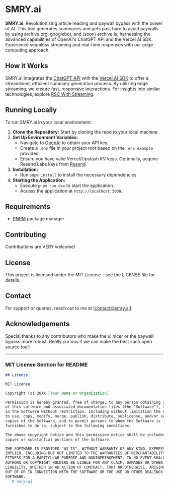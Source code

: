 # SMRY.ai

**SMRY.ai**: Revolutionizing article reading and paywall bypass with the power of AI. This tool generates summaries and gets past hard to avoid paywalls by using archive.org, googlebot, and (soon) archive.is, harnessing the advanced capabilities of OpenAI's ChatGPT API and the Vercel AI SDK. Experience seamless streaming and real-time responses with our edge computing approach.

## How it Works
SMRY.ai integrates the [ChatGPT API](https://openai.com/api/) with the [Vercel AI SDK](https://sdk.vercel.ai/docs) to offer a streamlined, efficient summary generation process. By utilizing edge streaming, we ensure fast, responsive interactions. For insights into similar technologies, explore [RSC With Streaming](https://rsc-llm-on-the-edge.vercel.app/).

## Running Locally
To run SMRY.ai in your local environment:

1. **Clone the Repository:** Start by cloning the repo to your local machine.
2. **Set Up Environment Variables:**
   - Navigate to [OpenAI](https://beta.openai.com/account/api-keys) to obtain your API key.
   - Create a `.env` file in your project root based on the `.env.example` provided.
   - Ensure you have valid Vercel/Upstash KV keys. Optionally, acquire Resend Labs keys from [Resend](https://resend.com).
3. **Installation:**
   - Run `pnpm install` to install the necessary dependencies.
4. **Starting the Application:**
   - Execute `pnpm run dev` to start the application.
   - Access the application at `http://localhost:3000`.

## Requirements
- [PNPM](https://pnpm.io/) package manager

## Contributing
Contributions are VERY welcome! 

## License
This project is licensed under the MIT License - see the LICENSE file for details.

## Contact
For support or queries, reach out to me at [contact@smry.ai].

## Acknowledgements
Special thanks to any contributors who make the ui nicer or the paywall bypass more robust. Really curious if we can make the best such open source tool!

---

### MIT License Section for README

```markdown
## License

MIT License

Copyright (c) 20XX [Your Name or Organization]

Permission is hereby granted, free of charge, to any person obtaining a copy
of this software and associated documentation files (the "Software"), to deal
in the Software without restriction, including without limitation the rights
to use, copy, modify, merge, publish, distribute, sublicense, and/or sell
copies of the Software, and to permit persons to whom the Software is
furnished to do so, subject to the following conditions:

The above copyright notice and this permission notice shall be included in all
copies or substantial portions of the Software.

THE SOFTWARE IS PROVIDED "AS IS", WITHOUT WARRANTY OF ANY KIND, EXPRESS OR
IMPLIED, INCLUDING BUT NOT LIMITED TO THE WARRANTIES OF MERCHANTABILITY,
FITNESS FOR A PARTICULAR PURPOSE AND NONINFRINGEMENT. IN NO EVENT SHALL THE
AUTHORS OR COPYRIGHT HOLDERS BE LIABLE FOR ANY CLAIM, DAMAGES OR OTHER
LIABILITY, WHETHER IN AN ACTION OF CONTRACT, TORT OR OTHERWISE, ARISING FROM,
OUT OF OR IN CONNECTION WITH THE SOFTWARE OR THE USE OR OTHER DEALINGS IN THE
SOFTWARE.
```# smry-ai
